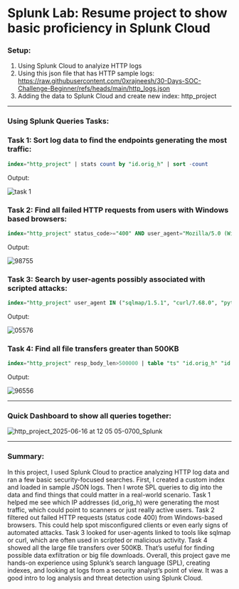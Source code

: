 # Splunk Lab: Resume project to show basic proficiency in Splunk Cloud

### Setup:
1. Using Splunk Cloud to analyize HTTP logs
2. Using this json file that has HTTP sample logs: https://raw.githubusercontent.com/0xrajneesh/30-Days-SOC-Challenge-Beginner/refs/heads/main/http_logs.json
3. Adding the data to Splunk Cloud and create new index: http_project
---
### Using Splunk Queries Tasks:

### Task 1: Sort log data to find the endpoints generating the most traffic:
```sql
index="http_project" | stats count by "id.orig_h" | sort -count
```
Output:

![task 1](https://github.com/user-attachments/assets/4092414f-9d6e-4cff-a3dd-9664a00b8677)

### Task 2: Find all failed HTTP requests from users with Windows based browsers:
```sql
index="http_project" status_code>="400" AND user_agent="Mozilla/5.0 (Windows NT 10.0; Win64; x64)"
```
Output: 

![98755](https://github.com/user-attachments/assets/40703948-ea24-4568-b60e-a5d9cf9f5512)

### Task 3: Search by user-agents possibly associated with scripted attacks:
```sql
index="http_project" user_agent IN ("sqlmap/1.5.1", "curl/7.68.0", "python-requests/2.25.1", "botnet-checker/1.0") | stats count by user_agent
```
Output:

![05576](https://github.com/user-attachments/assets/13341932-8e0f-4ad2-9ee4-40ed35760f91)

### Task 4: Find all file transfers greater than 500KB
```sql
index="http_project" resp_body_len>500000 | table "ts" "id.orig_h" "id.resp_h" "uri" "resp_body_len" | sort -resp_body_len
```
Output:

![96556](https://github.com/user-attachments/assets/68204e69-3e5e-4f94-a3ae-d73263cf9e8e)

---
### Quick Dashboard to show all queries together:

![http_project_2025-06-16 at 12 05 05-0700_Splunk](https://github.com/user-attachments/assets/d0e23482-5afc-4ccc-a538-080fad877c51)

---
### Summary:

In this project, I used Splunk Cloud to practice analyzing HTTP log data and ran a few basic security-focused searches. First, I created a custom index and loaded in sample JSON logs. Then I wrote SPL queries to dig into the data and find things that could matter in a real-world scenario. Task 1 helped me see which IP addresses (id_orig_h) were generating the most traffic, which could point to scanners or just really active users. Task 2 filtered out failed HTTP requests (status code 400) from Windows-based browsers. This could help spot misconfigured clients or even early signs of automated attacks. Task 3 looked for user-agents linked to tools like sqlmap or curl, which are often used in scripted or malicious activity. Task 4 showed all the large file transfers over 500KB. That’s useful for finding possible data exfiltration or big file downloads. Overall, this project gave me hands-on experience using Splunk’s search language (SPL), creating indexes, and looking at logs from a security analyst’s point of view. It was a good intro to log analysis and threat detection using Splunk Cloud.
